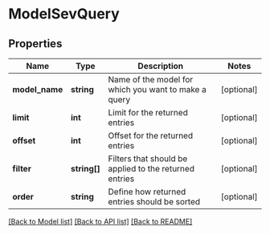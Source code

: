 # ModelSevQuery

## Properties
Name | Type | Description | Notes
------------ | ------------- | ------------- | -------------
**model_name** | **string** | Name of the model for which you want to make a query | [optional] 
**limit** | **int** | Limit for the returned entries | [optional] 
**offset** | **int** | Offset for the returned entries | [optional] 
**filter** | **string[]** | Filters that should be applied to the returned entries | [optional] 
**order** | **string** | Define how returned entries should be sorted | [optional] 

[[Back to Model list]](../README.md#documentation-for-models) [[Back to API list]](../README.md#documentation-for-api-endpoints) [[Back to README]](../README.md)


